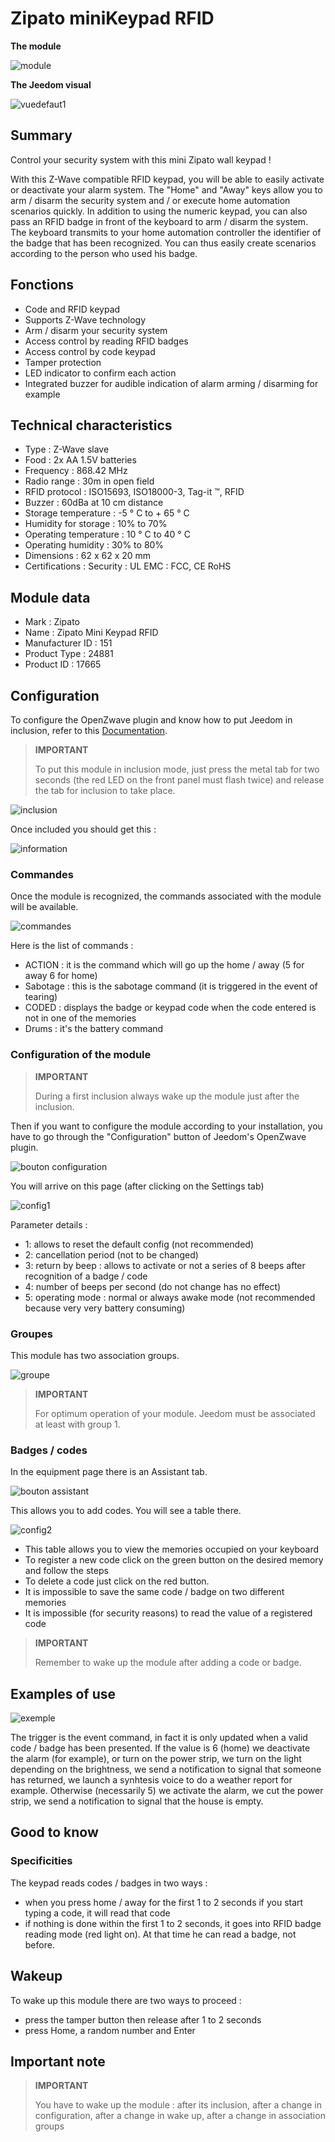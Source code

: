# Zipato miniKeypad RFID

**The module**

![module](images/zipato.minikeypad/module.jpg)

**The Jeedom visual**

![vuedefaut1](images/zipato.minikeypad/vuedefaut1.jpg)

## Summary

Control your security system with this mini Zipato wall keypad !

With this Z-Wave compatible RFID keypad, you will be able to easily activate or deactivate your alarm system. The "Home" and "Away" keys allow you to arm / disarm the security system and / or execute home automation scenarios quickly. In addition to using the numeric keypad, you can also pass an RFID badge in front of the keyboard to arm / disarm the system. The keyboard transmits to your home automation controller the identifier of the badge that has been recognized. You can thus easily create scenarios according to the person who used his badge.

## Fonctions

-   Code and RFID keypad
-   Supports Z-Wave technology
-   Arm / disarm your security system
-   Access control by reading RFID badges
-   Access control by code keypad
-   Tamper protection
-   LED indicator to confirm each action
-   Integrated buzzer for audible indication of alarm arming / disarming for example

## Technical characteristics

-   Type : Z-Wave slave
-   Food : 2x AA 1.5V batteries
-   Frequency : 868.42 MHz
-   Radio range : 30m in open field
-   RFID protocol : ISO15693, ISO18000-3, Tag-it ™, RFID
-   Buzzer : 60dBa at 10 cm distance
-   Storage temperature : -5 ° C to + 65 ° C
-   Humidity for storage : 10% to 70%
-   Operating temperature : 10 ° C to 40 ° C
-   Operating humidity : 30% to 80%
-   Dimensions : 62 x 62 x 20 mm
-   Certifications : Security : UL EMC : FCC, CE RoHS

## Module data

-   Mark : Zipato
-   Name : Zipato Mini Keypad RFID
-   Manufacturer ID : 151
-   Product Type : 24881
-   Product ID : 17665

## Configuration

To configure the OpenZwave plugin and know how to put Jeedom in inclusion, refer to this [Documentation](https://doc.jeedom.com/en_US/plugins/automation%20protocol/openzwave/).

> **IMPORTANT**
>
> To put this module in inclusion mode, just press the metal tab for two seconds (the red LED on the front panel must flash twice) and release the tab for inclusion to take place.

![inclusion](images/zipato.minikeypad//inclusion.jpg)

Once included you should get this :

![information](images/zipato.minikeypad/information.jpg)

### Commandes

Once the module is recognized, the commands associated with the module will be available.

![commandes](images/zipato.minikeypad/commandes.jpg)

Here is the list of commands :

-   ACTION : it is the command which will go up the home / away (5 for away 6 for home)
-   Sabotage : this is the sabotage command (it is triggered in the event of tearing)
-   CODED : displays the badge or keypad code when the code entered is not in one of the memories
-   Drums : it's the battery command

### Configuration of the module

> **IMPORTANT**
>
> During a first inclusion always wake up the module just after the inclusion.

Then if you want to configure the module according to your installation, you have to go through the "Configuration" button of Jeedom's OpenZwave plugin.

![bouton configuration](images/plugin/bouton_configuration.jpg)

You will arrive on this page (after clicking on the Settings tab)

![config1](images/zipato.minikeypad/config1.jpg)

Parameter details :

-   1: allows to reset the default config (not recommended)
-   2: cancellation period (not to be changed)
-   3: return by beep : allows to activate or not a series of 8 beeps after recognition of a badge / code
-   4: number of beeps per second (do not change has no effect)
-   5: operating mode : normal or always awake mode (not recommended because very very battery consuming)

### Groupes

This module has two association groups.

![groupe](images/zipato.minikeypad/groupe.jpg)

> **IMPORTANT**
>
> For optimum operation of your module. Jeedom must be associated at least with group 1.

### Badges / codes

In the equipment page there is an Assistant tab.

![bouton assistant](images/plugin/bouton_assistant.jpg)

This allows you to add codes. You will see a table there.

![config2](images/zipato.minikeypad/config2.jpg)

-   This table allows you to view the memories occupied on your keyboard
-   To register a new code click on the green button on the desired memory and follow the steps
-   To delete a code just click on the red button.
-   It is impossible to save the same code / badge on two different memories
-   It is impossible (for security reasons) to read the value of a registered code

> **IMPORTANT**
>
> Remember to wake up the module after adding a code or badge.

## Examples of use

![exemple](images/zipato.minikeypad/exemple.jpg)

The trigger is the event command, in fact it is only updated when a valid code / badge has been presented. If the value is 6 (home) we deactivate the alarm (for example), or turn on the power strip, we turn on the light depending on the brightness, we send a notification to signal that someone has returned, we launch a synhtesis voice to do a weather report for example. Otherwise (necessarily 5) we activate the alarm, we cut the power strip, we send a notification to signal that the house is empty.

## Good to know

### Specificities

The keypad reads codes / badges in two ways :

-   when you press home / away for the first 1 to 2 seconds if you start typing a code, it will read that code
-   if nothing is done within the first 1 to 2 seconds, it goes into RFID badge reading mode (red light on). At that time he can read a badge, not before.

## Wakeup

To wake up this module there are two ways to proceed :

-   press the tamper button then release after 1 to 2 seconds
-   press Home, a random number and Enter

## Important note

> **IMPORTANT**
>
> You have to wake up the module : after its inclusion, after a change in configuration, after a change in wake up, after a change in association groups
